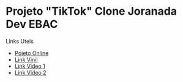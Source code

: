 # Projeto "TikTok" Clone Joranada Dev EBAC
Links Uteis
- [Pojeto Online](https://tiktok---jornada-74b0b.web.app/)
- [Link Vinil](https://poqlymuephttfsljdabn.supabase.co/storage/v1/object/public/jornadadev/vinil.png)
- [Link Video 1](https://firebasestorage.googleapis.com/v0/b/tiktok---jornada-74b0b.appspot.com/o/PEDRAdaMACELA.mp4?alt=media&token=ab451d97-0372-410c-911f-90dc54d226f5)
- [Link Video 2](https://poqlymuephttfsljdabn.supabase.co/storage/v1/object/public/jornadadev/brecker2.mp4)
